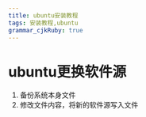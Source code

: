 ```yaml
---
title: ubuntu安装教程 
tags: 安装教程,ubuntu
grammar_cjkRuby: true
---
```


# ubuntu更换软件源
1. 备份系统本身文件
2. 修改文件内容，将新的软件源写入文件
